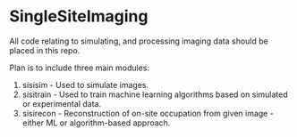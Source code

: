 # SingleSiteImaging
 
All code relating to simulating, and processing imaging data should be placed in this repo.

Plan is to include three main modules:
 1. sisisim - Used to simulate images.
 2. sisitrain - Used to train machine learning algorithms based on simulated or experimental data.
 3. sisirecon - Reconstruction of on-site occupation from given image - either ML or algorithm-based approach.
